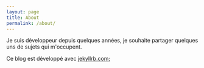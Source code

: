 ```yaml
---
layout: page
title: About
permalink: /about/
---
```


Je suis développeur depuis quelques années, je souhaite partager
quelques uns de sujets qui m'occupent.

Ce blog est développé avec [jekyllrb.com](http://jekyllrb.com/);


